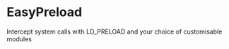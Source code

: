EasyPreload
===========

Intercept system calls with LD_PRELOAD and your choice of customisable modules